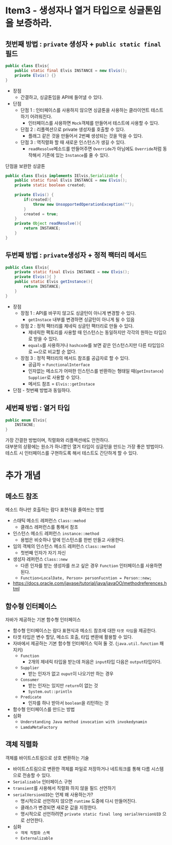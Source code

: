 # Item3 - 생성자나 열거 타입으로 싱글톤임을 보증하라.

## 첫번째 방법 : `private` 생성자 + `public static final` 필드

```java
public class Elvis{
	public static final Elvis INSTANCE = new Elvis();
	private Elvis() {}
}
```

* 장점
	* 간결하고, 싱글톤임을 API에 들어낼 수 있다. 
* 단점
	* 단점 1 : 인터페이스를 사용하지 않으면 싱글톤을 사용하는 클라이언트 테스트하기 어려워진다.
		* 인터페이스를 사용하면 `Mock`객체를 만들어서 테스트에 사용할 수 있다.
	* 단점 2 : 리플렉션으로 private 생성자를 호출할 수 있다.
		* 플래그 같은 것을 만들어서 2번째 생성되는 것을 막을 수 있다.
	* 단점 3 : 역직렬화 할 때 새로운 인스턴스가 생길 수 있다.
		* `readResolve`메소드를 만들어주면 `Override`가 아님에도 `Override`처럼 동작해서 기존에 있는 `Instance`를 줄 수 있다.

단점을 보완한 싱글톤
```java
public class Elvis implements IElvis,Serializable {
	public static final Elvis INSTANCE = new Elvis();
	private static boolean created;
	
	private Elvis() {
		if(created){
			throw new UnsopportedOperationException("");
		}
		created = true;
	}
	private Object readResolve(){
		return INSTANCE;
	}
}
```

## 두번째 방법 : `private`생성자 + 정적 팩터리 메서드

```java
public class Elvis{
	private static final Elvis INSTANCE = new Elvis();
	private Elvis(){ }
	public static Elvis getInstance(){ 
		return INSTANCE; 
	}
}
```

* 장점
	* 장점 1 : API를 바꾸지 않고도 싱글턴이 아니게 변경할 수 있다.
		* `getInstace` 내부를 변경하면 싱글턴이 아니게 될 수 있음
	* 장점 2 : 정적 팩터리를 제네릭 싱글턴 팩터리로 만들 수 있다.
		* 제네릭한 팩토리를 사용할 때 인스턴스는 동일하지만 각각의 원하는 타입으로 받을 수 있다.
		* `equals`를 사용하거나 `hashcode`를 보면 같은 인스턴스지만 다른 타입임으로 `==`으로 비교할 순 없다.
	* 장점 3 : 정적 팩터리의 메서드 참조를 공급자로 할 수 있다.
		* 공급자 = `FunctionalInterface`
		* 인자없는 메소드가 어떠한 인스턴스를 반환하는 형태일 때(`getInstance`) `Supplier`로 사용할 수 있다.
		* 메서드 참조 = `Elvis::getInstace`
* 단점 - 첫번째 방법과 동일하다.

## 세번째 방법 : 열거 타입

```java
public enum Elvis{
	INSTACNE;
}
```

가장 간결한 방법이며, 직렬화와 리플렉션에도 안전하다.  
대부분의 상황에는 원소가 하나뿐인 열거 타입이 싱글턴을 만드는 가장 좋은 방법이다.
테스트 시 인터페이스를 구현하도록 해서 테스트도 간단하게 할 수 있다.

# 추가 개념

## 메소드 참조

메소드 하나만 호출하는 람다 표현식을 줄여쓰는 방법
* 스태틱 메소드 레퍼런스 `Class::mehod`
	* 클래스 레퍼런스를 통해서 참조 
* 인스턴스 메소드 레퍼런스 `instance::method`
	* 용법은 비슷하나 앞에 인스턴스를 한번 만들고 사용한다. 
* 임의 객체의 인스턴스 메소드 레퍼런스 `Class::method`
	* 첫번째 인자가 자기 자신
* 생성자 레퍼런스 `Class::new`
	* 다른 인자를 받는 생성자를 쓰고 싶은 경우 `Function` 인터페이스를 사용하면 된다.
	* `Function<LocalDate, Person> personFucntion = Person::new;`
* https://docs.oracle.com/javase/tutorial/java/javaOO/methodreferences.html

## 함수형 인터페이스

자바가 제공하는 기본 함수형 인터페이스
* 함수형 인터페이스는 람다 표현식과 메소드 참조에 대한 `타겟 타입`을 제공한다.
* 타겟 타입은 변수 할당, 메소드 호출, 타입 변환에 활용할 수 있다.
* 자바에서 제공하는 기본 함수형 인터페이스 익혀 둘 것. (`java.util.function` 패지키)
	* `Function`
		* 2개의 제네릭 타입을 받는데 처음은 `input`타입 다음은 `output`타입이다.
	* `Supplier`
		* 받는 인자가 없고 `ouput`이 나오기만 하는 경우
	* `Consumer`
		* 받는 인자는 있지만 `return`이 없는 것
		* `System.out::println`
	* `Predicate`
		* 인자를 하나 받아서 `boolean`을 리턴하는 것
* 함수형 인터페이스를 만드는 방법
* 심화
	* `Understanding Java method invocation with invokedynamin`
	* `LamdaMetaFactory`

## 객체 직렬화

객체를 바이트스트림으로 상호 변환하는 기술
* 바이트스트림으로 변환한 객체를 파일로 저장하거나 네트워크를 통해 다름 시스템으로 전송할 수 있다.
* `Serializable` 인터페이스 구현
* `transient`를 사용해서 직렬화 하지 않을 필드 선언하기
* `serialVersionUID`는 언제 왜 사용하는가?
	* 명시적으로 선언하지 않으면 `runtime` 도중에 다시 만들어진다.
	* 클래스가 변경되면 새로운 값을 지정한다.
	* 명시적으로 선언하려면 `private static final long serialVersionUID` 으로 선언한다.
* 심화
	* `객체 직렬화 스팩`
	* `Externalizable`
